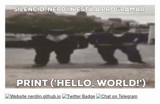 
![](giphy.gif)







[![Website nerdiin.github.io](https://img.shields.io/website-up-down-green-red/https/nerdiin.github.io.svg)](https://nerdiin.github.io/)
[![Twitter Badge](https://img.shields.io/badge/-Twitter-1ca0f1?style=flat-square&labelColor=1ca0f1&logo=twitter&logoColor=white&link=https://twitter.com/nerdpvplxo)](https://twitter.com/nerdpvplxo)
[![Chat on Telegram](https://img.shields.io/badge/Chat%20on-Telegram-brightgreen.svg)](https://t.me/nerdiin)



 

